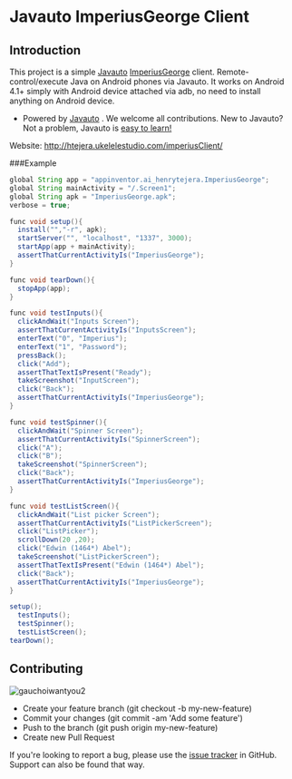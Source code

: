 # Javauto ImperiusGeorge Client

## Introduction

This project is a simple [Javauto](http://javauto.github.io/) [ImperiusGeorge](https://github.com/lookout/ImperiusGeorge) client. Remote-control/execute Java on Android phones via Javauto. It works on Android 4.1+ simply with Android device attached via adb, no need to install anything on Android device.

* Powered by [Javauto](http://javauto.github.io/) . We welcome all contributions. New to Javauto? Not a problem, Javauto is [easy to learn!](http://javauto.github.io/docs/getting-started.html)

Website: http://htejera.ukelelestudio.com/imperiusClient/

###Example

```groovy
global String app = "appinventor.ai_henrytejera.ImperiusGeorge";
global String mainActivity = "/.Screen1";
global String apk = "ImperiusGeorge.apk";
verbose = true;

func void setup(){
  install("","-r", apk);
  startServer("", "localhost", "1337", 3000);
  startApp(app + mainActivity);
  assertThatCurrentActivityIs("ImperiusGeorge");
}

func void tearDown(){
  stopApp(app);
}

func void testInputs(){
  clickAndWait("Inputs Screen");
  assertThatCurrentActivityIs("InputsScreen");
  enterText("0", "Imperius"); 
  enterText("1", "Password"); 
  pressBack();
  click("Add");
  assertThatTextIsPresent("Ready");
  takeScreenshot("InputScreen");
  click("Back");
  assertThatCurrentActivityIs("ImperiusGeorge");
}

func void testSpinner(){
  clickAndWait("Spinner Screen");
  assertThatCurrentActivityIs("SpinnerScreen");
  click("A");
  click("B");
  takeScreenshot("SpinnerScreen");
  click("Back");
  assertThatCurrentActivityIs("ImperiusGeorge");
}

func void testListScreen(){
  clickAndWait("List picker Screen");
  assertThatCurrentActivityIs("ListPickerScreen");
  click("ListPicker");
  scrollDown(20 ,20);
  click("Edwin (1464*) Abel");
  takeScreenshot("ListPickerScreen");
  assertThatTextIsPresent("Edwin (1464*) Abel");
  click("Back");
  assertThatCurrentActivityIs("ImperiusGeorge");
}

setup();
  testInputs();
  testSpinner();
  testListScreen();
tearDown();
```

## Contributing
![gauchoiwantyou2](https://cloud.githubusercontent.com/assets/3797402/6204483/3f8bddbe-b534-11e4-9966-fbc78e8d8161.gif)


* Create your feature branch (git checkout -b my-new-feature)
* Commit your changes (git commit -am 'Add some feature')
* Push to the branch (git push origin my-new-feature)
* Create new Pull Request

If you're looking to report a bug, please use the [issue tracker](https://github.com/ohtejera/JavautoImperiusGeorge/issues) in GitHub. Support can also be found that way.
